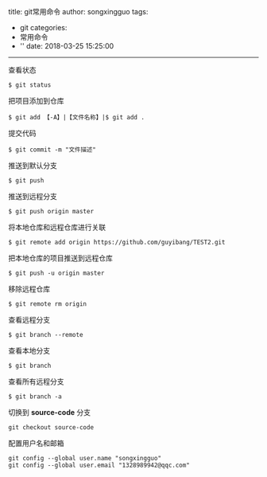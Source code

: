 title: git常用命令
author: songxingguo
tags:
  - git
categories:
  - 常用命令
  - ''
date: 2018-03-25 15:25:00
---
查看状态
```git
$ git status
```
把项目添加到仓库
```git
$ git add 【-A】|【文件名称】|$ git add .
```
提交代码
```git
$ git commit -m "文件描述"
```
<!-- more -->

推送到默认分支
```git
$ git push
```
推送到远程分支
```git
$ git push origin master
```
将本地仓库和远程仓库进行关联
```git
$ git remote add origin https://github.com/guyibang/TEST2.git
```
把本地仓库的项目推送到远程仓库
```git
$ git push -u origin master
```
移除远程仓库
```git
$ git remote rm origin
```
查看远程分支
```git
$ git branch --remote
```
查看本地分支
```
$ git branch
```
查看所有远程分支
```
$ git branch -a 
```
切换到 **source-code** 分支
```
git checkout source-code
```

配置用户名和邮箱

```
git config --global user.name "songxingguo"
git config --global user.email "1328989942@qqc.com"
```